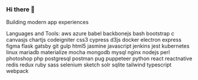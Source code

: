 ### Hi there 👋

Building modern app experiences

Languages and Tools:
aws azure babel backbonejs bash bootstrap c canvasjs chartjs codeigniter css3 cypress d3js docker electron express figma flask gatsby git gulp html5 jasmine javascript jenkins jest kubernetes linux mariadb materialize mocha mongodb mysql nginx nodejs perl photoshop php postgresql postman pug puppeteer python react reactnative redis redux ruby sass selenium sketch solr sqlite tailwind typescript webpack

<!--
**zeljkostankovic/zeljkostankovic** is a ✨ _special_ ✨ repository because its `README.md` (this file) appears on your GitHub profile.

Here are some ideas to get you started:

- 🔭 I’m currently working on ...
- 🌱 I’m currently learning ...
- 👯 I’m looking to collaborate on ...
- 🤔 I’m looking for help with ...
- 💬 Ask me about ...
- 📫 How to reach me: ...
- 😄 Pronouns: ...
- ⚡ Fun fact: ...
-->
